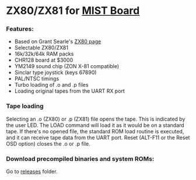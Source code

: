 # ZX80/ZX81 for [MIST Board](https://github.com/mist-devel/mist-board/wiki)

### Features:
- Based on Grant Searle's [ZX80 page](http://searle.hostei.com/grant/zx80/zx80.html)
- Selectable ZX80/ZX81
- 16k/32k/64k RAM packs
- CHR128 board at $3000
- YM2149 sound chip (ZON X-81 compatible)
- Sinclar type joystick (keys 67890)
- PAL/NTSC timings
- Turbo loading of .o and .p files
- Loading original tapes from the UART RX port

### Tape loading
Selecting an .o (ZX80) or .p (ZX81) file opens the tape. This is indicated by the
user LED. The LOAD command will load it as it would be on a standard tape.
If there's no opened file, the standard ROM load routine is executed, and it
can receive tape data from the UART port.
Reset (ALT-F11 or the Reset OSD option) closes the .o or .p file.

### Download precompiled binaries and system ROMs:
Go to [releases](https://github.com/gyurco/ZX8X_MiST/tree/master/releases) folder.
